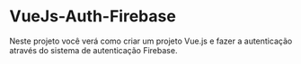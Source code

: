 # VueJs-Auth-Firebase
Neste projeto você verá como criar um projeto Vue.js e fazer a autenticação através do sistema de autenticação Firebase.
